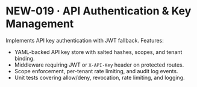 # NEW-019 · API Authentication & Key Management

Implements API key authentication with JWT fallback. Features:

- YAML-backed API key store with salted hashes, scopes, and tenant binding.
- Middleware requiring JWT or `X-API-Key` header on protected routes.
- Scope enforcement, per-tenant rate limiting, and audit log events.
- Unit tests covering allow/deny, revocation, rate limiting, and logging.

